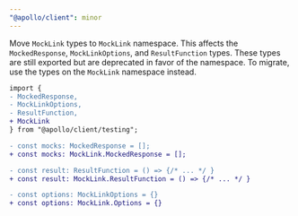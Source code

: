```yaml
---
"@apollo/client": minor
---
```


Move `MockLink` types to `MockLink` namespace. This affects the `MockedResponse`, `MockLinkOptions`, and `ResultFunction` types. These types are still exported but are deprecated in favor of the namespace. To migrate, use the types on the `MockLink` namespace instead.

```diff
import {
- MockedResponse,
- MockLinkOptions,
- ResultFunction,
+ MockLink
} from "@apollo/client/testing";

- const mocks: MockedResponse = [];
+ const mocks: MockLink.MockedResponse = [];

- const result: ResultFunction = () => {/* ... */ }
+ const result: MockLink.ResultFunction = () => {/* ... */ }

- const options: MockLinkOptions = {}
+ const options: MockLink.Options = {}
```
